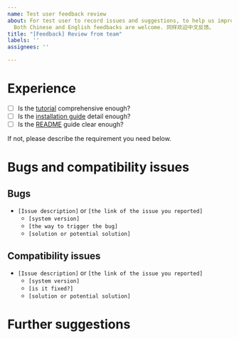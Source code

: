 ```yaml
---
name: Test user feedback review
about: For test user to record issues and suggestions, to help us improve the system.
  Both Chinese and English feedbacks are welcome. 同样欢迎中文反馈。
title: "[Feedback] Review from team"
labels: ''
assignees: ''

---
```


# Experience

- [ ] Is the [tutorial](https://github.com/AIR-DISCOVER/ICRA-RM-Sim2Real/blob/main/Tutorial.md) comprehensive enough?
- [ ] Is the [installation guide](https://github.com/AIR-DISCOVER/ICRA-RM-Sim2Real/blob/main/docker_client/sim2real-install-guide.md) detail enough?
- [ ] Is the [README](https://github.com/AIR-DISCOVER/ICRA-RM-Sim2Real/blob/main/README.md) guide clear enough?

If not, please describe the requirement you need below.

# Bugs and compatibility issues

## Bugs

- `[Issue description]` or `[the link of the issue you reported]`
  - `[system version]`
  - `[the way to trigger the bug]`
  - `[solution or potential solution]`

## Compatibility issues

- `[Issue description]` or `[the link of the issue you reported]`
  - `[system version]`
  - `[is it fixed?]`
  - `[solution or potential solution]`

# Further suggestions
